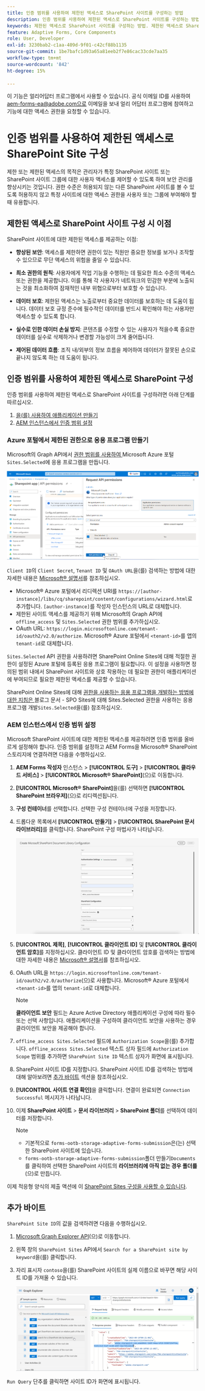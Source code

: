 ```yaml
---
title: 인증 범위를 사용하여 제한된 액세스로 SharePoint 사이트를 구성하는 방법
description: 인증 범위를 사용하여 제한된 액세스로 SharePoint 사이트를 구성하는 방법에 대해 알아봅니다.
keywords: 제한된 액세스로 SharePoint 사이트를 구성하는 방법. 제한된 액세스로 SharePoint 구성, 인증 범위를 사용하여 SharePoint 사이트에 대한 액세스를 제한합니다.
feature: Adaptive Forms, Core Components
role: User, Developer
exl-id: 3230bab2-c1aa-409d-9f01-c42cf88b1135
source-git-commit: 1be7bafc1d93a65a81eeb2f7e86cac33cde7aa35
workflow-type: tm+mt
source-wordcount: '842'
ht-degree: 15%

---
```


<span class="preview"> 이 기능은 얼리어답터 프로그램에서 사용할 수 있습니다. 공식 이메일 ID를 사용하여 aem-forms-ea@adobe.com으로 이메일을 보내 얼리 어답터 프로그램에 참여하고 기능에 대한 액세스 권한을 요청할 수 있습니다. </span>

# 인증 범위를 사용하여 제한된 액세스로 SharePoint Site 구성

제한 또는 제한된 액세스의 목적은 관리자가 특정 SharePoint 사이트 또는 SharePoint 사이트 그룹에 대한 사용자 액세스를 제어할 수 있도록 하여 보안 관리를 향상시키는 것입니다. 권한 수준은 허용되지 않는 다른 SharePoint 사이트를 볼 수 있도록 허용하지 않고 특정 사이트에 대한 액세스 권한을 사용자 또는 그룹에 부여해야 할 때 유용합니다.

## 제한된 액세스로 SharePoint 사이트 구성 시 이점

SharePoint 사이트에 대한 제한된 액세스를 제공하는 이점:

* **향상된 보안**: 액세스를 제한하면 권한이 있는 직원만 중요한 정보를 보거나 조작할 수 있으므로 무단 액세스의 위험을 줄일 수 있습니다.

* **최소 권한의 원칙**: 사용자에게 작업 기능을 수행하는 데 필요한 최소 수준의 액세스 또는 권한을 제공합니다. 이를 통해 각 사용자가 네트워크의 민감한 부분에 노출되는 것을 최소화하여 잠재적인 내부 위협으로부터 보호할 수 있습니다.

* **데이터 보호**: 제한된 액세스는 노출로부터 중요한 데이터를 보호하는 데 도움이 됩니다. 데이터 보호 규정 준수에 필수적인 데이터를 반드시 확인해야 하는 사용자만 액세스할 수 있도록 합니다.

* **실수로 인한 데이터 손실 방지**: 콘텐츠를 수정할 수 있는 사용자가 적을수록 중요한 데이터를 실수로 삭제하거나 변경할 가능성이 크게 줄어듭니다.

* **제어된 데이터 흐름**: 조직 내/외부의 정보 흐름을 제어하여 데이터가 잘못된 손으로 끝나지 않도록 하는 데 도움이 됩니다.

## 인증 범위를 사용하여 제한된 액세스로 SharePoint 구성

인증 범위를 사용하여 제한된 액세스로 SharePoint 사이트를 구성하려면 아래 단계를 따르십시오.

1. [을(를) 사용하여 애플리케이션 만들기 ](#create-an-application-with-the-limited-permission-in-the-azure-portal)
1. [AEM 인스턴스에서 인증 범위 설정](#set-the-authorization-scope-at-aem-instance)

### Azure 포털에서 제한된 권한으로 응용 프로그램 만들기

Microsoft의 Graph API에서 [ 권한 범위를 사용하여 ](https://portal.azure.com/#home)Microsoft Azure 포털`Sites.Selected`에 응용 프로그램을 만듭니다.

![SharePoint 선택 사이트](/help/forms/assets/sharepoint-selected-site.png)

`Client ID`의 `Client Secret`, `Tenant ID` 및 `OAuth URL`을(를) 검색하는 방법에 대한 자세한 내용은 [Microsoft® 설명서](https://learn.microsoft.com/en-us/graph/auth-register-app-v2)를 참조하십시오.
* Microsoft® Azure 포털에서 리디렉션 URI를 `https://[author-instance]/libs/cq/sharepoint/content/configurations/wizard.html`로 추가합니다. `[author-instance]`를 작성자 인스턴스의 URL로 대체합니다.
* 제한된 사이트 액세스를 제공하기 위해 Microsoft의 Graph API에 `offline_access` 및 `Sites.Selected` 권한 범위를 추가하십시오.
* OAuth URL: `https://login.microsoftonline.com/tenant-id/oauth2/v2.0/authorize`. Microsoft® Azure 포털에서 `<tenant-id>`를 앱의 `tenant-id`로 대체합니다.

`Sites.Selected` API 권한을 사용하려면 SharePoint Online Sites에 대해 적절한 권한이 설정된 Azure 포털에 등록된 응용 프로그램이 필요합니다. 이 설정을 사용하면 정의된 범위 내에서 SharePoint 사이트와 상호 작용하는 데 필요한 권한이 애플리케이션에 부여되므로 필요한 제한된 액세스를 제공할 수 있습니다.

SharePoint Online Sites에 대해 [ 권한을 사용하는 응용 프로그램을 개발하는 방법에 대한 지침은 ](https://techcommunity.microsoft.com/t5/microsoft-sharepoint-blog/develop-applications-that-use-sites-selected-permissions-for-spo/ba-p/3790476)블로그 문서 - SPO Sites에 대해 Sites.Selected 권한을 사용하는 응용 프로그램 개발`Sites.Selected`을(를) 참조하십시오.

### AEM 인스턴스에서 인증 범위 설정

Microsoft SharePoint 사이트에 대한 제한된 액세스를 제공하려면 인증 범위를 올바르게 설정해야 합니다. 인증 범위를 설정하고 AEM Forms을 Microsoft® SharePoint 스토리지에 연결하려면 다음을 수행하십시오.

1. **AEM Forms 작성자** 인스턴스 > **[!UICONTROL 도구]** > **[!UICONTROL 클라우드 서비스]** > **[!UICONTROL Microsoft® SharePoint]**(으)로 이동합니다.
1. **[!UICONTROL Microsoft® SharePoint]**&#x200B;을(를) 선택하면 **[!UICONTROL SharePoint 브라우저]**(으)로 리디렉션됩니다.
1. **구성 컨테이너**&#x200B;를 선택합니다. 선택한 구성 컨테이너에 구성을 저장합니다.
1. 드롭다운 목록에서 **[!UICONTROL 만들기]** > **[!UICONTROL SharePoint 문서 라이브러리]**&#x200B;를 클릭합니다. SharePoint 구성 마법사가 나타납니다.

   ![SharePoint 사이트 액세스 제한](/help/forms/assets/sharepoint-doc-library-limited-scopes.png)

1. **[!UICONTROL 제목]**, **[!UICONTROL 클라이언트 ID]** 및 **[!UICONTROL 클라이언트 암호]**&#x200B;를 지정하십시오. 클라이언트 ID 및 클라이언트 암호를 검색하는 방법에 대한 자세한 내용은 [Microsoft® 설명서](https://learn.microsoft.com/en-us/graph/auth-register-app-v2)를 참조하십시오.

1. OAuth URL을 `https://login.microsoftonline.com/tenant-id/oauth2/v2.0/authorize`(으)로 사용합니다. Microsoft® Azure 포털에서 `<tenant-id>`를 앱의 `tenant-id`로 대체합니다.

   >[!NOTE]
   >
   > **클라이언트 보안** 필드는 Azure Active Directory 애플리케이션 구성에 따라 필수 또는 선택 사항입니다. 애플리케이션을 구성하여 클라이언트 보안을 사용하는 경우 클라이언트 보안을 제공해야 합니다.

1. `offline_access Sites.Selected` 필드에 `Authorization Scope`을(를) 추가합니다. `offline_access Sites.Selected` 텍스트 상자 필드에 `Authorization Scope` 범위를 추가하면 `SharePoint Site ID` 텍스트 상자가 화면에 표시됩니다.

1. SharePoint 사이트 ID를 지정합니다. SharePoint 사이트 ID를 검색하는 방법에 대해 알아보려면 [추가 바이트](#extra-bytes) 섹션을 참조하십시오.

1. **[!UICONTROL 사이트 연결 확인]**&#x200B;을 클릭합니다. 연결이 완료되면 `Connection Successful` 메시지가 나타납니다.

1. 이제 **SharePoint 사이트** > **문서 라이브러리** > **SharePoint 폴더**&#x200B;를 선택하여 데이터를 저장합니다.

   >[!NOTE]
   >
   >* 기본적으로 `forms-ootb-storage-adaptive-forms-submission`은(는) 선택한 SharePoint 사이트에 있습니다.
   >* `forms-ootb-storage-adaptive-forms-submission`폴더 만들기`Documents`를 클릭하여 선택한 SharePoint 사이트의 **라이브러리에 아직 없는 경우 폴더를**(으)로 만듭니다.

이제 적응형 양식의 제출 액션에 이 [SharePoint Sites 구성을 사용할 수 있습니다](/help/forms/configure-submit-action-sharepoint.md#use-sharepoint-document-library-configuration-in-an-adaptive-form-use-sharepoint-configuartion-in-af).

## 추가 바이트

`SharePoint Site ID`의 값을 검색하려면 다음을 수행하십시오.
1. [Microsoft Graph Explorer API](https://developer.microsoft.com/en-us/graph/graph-explorer)&#x200B;(으)로 이동합니다.
1. 왼쪽 창의 `SharePoint Sites` API에서 `Search for a SharePoint site by keyword`을(를) 클릭합니다.
1. 자리 표시자 `contoso`을(를) SharePoint 사이트의 실제 이름으로 바꾸면 해당 사이트 ID를 가져올 수 있습니다.

   ![SharePoint 문서 라이브러리 ID](/help/forms/assets/sharepoint-site-id.png)

`Run Query` 단추를 클릭하면 사이트 ID가 화면에 표시됩니다.
